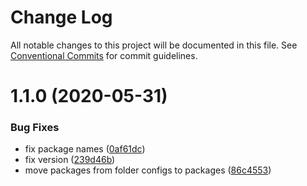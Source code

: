 # Change Log

All notable changes to this project will be documented in this file.
See [Conventional Commits](https://conventionalcommits.org) for commit guidelines.

# 1.1.0 (2020-05-31)


### Bug Fixes

* fix package names ([0af61dc](https://github.com/SanderV1992/eslint-config/commit/0af61dcaac5e92b5abb6c45ca16d98353fdd210d))
* fix version ([239d46b](https://github.com/SanderV1992/eslint-config/commit/239d46b4ea272f572ec67961a5c9e418958d9d25))
* move packages from folder configs to packages ([86c4553](https://github.com/SanderV1992/eslint-config/commit/86c4553f29869b50c1e097672601ac0a0597a9bc))
